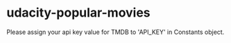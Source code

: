 # udacity-popular-movies

Please assign your api key value for TMDB to 'API_KEY' in Constants object.
